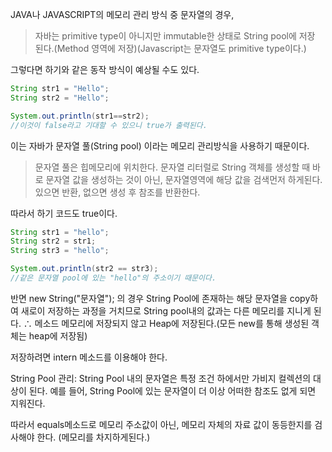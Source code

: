 JAVA나 JAVASCRIPT의 메모리 관리 방식 중 문자열의 경우,

> 자바는 primitive type이 아니지만 immutable한 상태로 String pool에 저장 된다.(Method 영역에 저장)(Javascript는 문자열도 primitive type이다.)

그렇다면 하기와 같은 동작 방식이 예상될 수도 있다.

```java
String str1 = "Hello";
String str2 = "Hello";

System.out.println(str1==str2);
//이것이 false라고 기대할 수 있으니 true가 출력된다.
```

이는 자바가 문자열 풀(String pool) 이라는 메모리 관리방식을 사용하기 때문이다.

> 문자열 풀은 힙메모리에 위치한다.
> 문자열 리터럴로 String 객체를 생성할 때 바로 문자열 값을 생성하는 것이 아닌, 문자열영역에 해당 값을 검색먼저 하게된다.
> 있으면 반환, 없으면 생성 후 참조를 반환한다.


따라서 하기 코드도 true이다.
```java
String str1 = "hello";
String str2 = str1;
String str3 = "hello";

System.out.println(str2 == str3);
//같은 문자열 pool에 있는 "hello"의 주소이기 때문이다.
```

반면 new String("문자열"); 
의 경우 String Pool에 존재하는 해당 문자열을 copy하여 새로이 저장하는 과정을 거치므로 String pool내의 값과는 다른 메모리를 지니게 된다. 
$\therefore$ 메소드 메모리에 저장되지 않고 Heap에 저장된다.(모든 new를 통해 생성된 객체는 heap에 저장됨)

저장하려면 intern 메소드를 이용해야 한다.

String Pool 관리: String Pool 내의 문자열은 특정 조건 하에서만 가비지 컬렉션의 대상이 된다. 예를 들어, String Pool에 있는 문자열이 더 이상 어떠한 참조도 없게 되면 지워진다.

따라서 equals메소드로 메모리 주소값이 아닌, 메모리 자체의 자료 값이 동등한지를 검사해야 한다.
(메모리를 차지하게된다.)